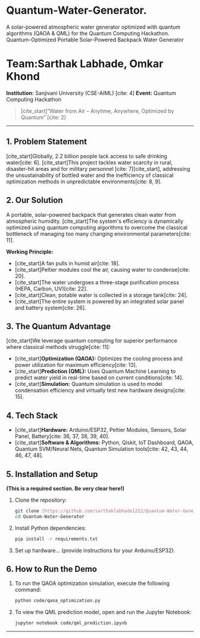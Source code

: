 # Quantum-Water-Generator.
A solar-powered atmospheric water generator optimized with quantum algorithms (QAOA &amp; QML) for the Quantum Computing Hackathon.
Quantum-Optimized Portable Solar-Powered Backpack Water Generator

# Team:Sarthak Labhade, Omkar Khond 
**Institution:** Sanjivani University (CSE-AIML) [cite: 4]
**Event:** Quantum Computing Hackathon

> [cite_start]“Water from Air – Anytime, Anywhere, Optimized by Quantum” [cite: 2]

---

## 1. Problem Statement

[cite_start]Globally, 2.2 billion people lack access to safe drinking water[cite: 6]. [cite_start]This project tackles water scarcity in rural, disaster-hit areas and for military personnel [cite: 7][cite_start], addressing the unsustainability of bottled water and the inefficiency of classical optimization methods in unpredictable environments[cite: 8, 9].

## 2. Our Solution

A portable, solar-powered backpack that generates clean water from atmospheric humidity. [cite_start]The system's efficiency is dynamically optimized using quantum computing algorithms to overcome the classical bottleneck of managing too many changing environmental parameters[cite: 11].

**Working Principle:**
* [cite_start]A fan pulls in humid air[cite: 18].
* [cite_start]Peltier modules cool the air, causing water to condense[cite: 20].
* [cite_start]The water undergoes a three-stage purification process (HEPA, Carbon, UV)[cite: 22].
* [cite_start]Clean, potable water is collected in a storage tank[cite: 24].
* [cite_start]The entire system is powered by an integrated solar panel and battery system[cite: 26].

## 3. The Quantum Advantage

[cite_start]We leverage quantum computing for superior performance where classical methods struggle[cite: 11]:

* [cite_start]**Optimization (QAOA):** Optimizes the cooling process and power utilization for maximum efficiency[cite: 13].
* [cite_start]**Prediction (QML):** Uses Quantum Machine Learning to predict water yield in real-time based on current conditions[cite: 14].
* [cite_start]**Simulation:** Quantum simulation is used to model condensation efficiency and virtually test new hardware designs[cite: 15].

## 4. Tech Stack

* [cite_start]**Hardware:** Arduino/ESP32, Peltier Modules, Sensors, Solar Panel, Battery[cite: 36, 37, 38, 39, 40].
* [cite_start]**Software & Algorithms:** Python, Qiskit, IoT Dashboard, QAOA, Quantum SVM/Neural Nets, Quantum Simulation tools[cite: 42, 43, 44, 46, 47, 48].

## 5. Installation and Setup

**(This is a required section. Be very clear here!)**

1.  Clone the repository:
    ```bash
    git clone [https://github.com/sarthaklabhade1212/Quantum-Water-Generator.git](https://github.com/sarthaklabhade1212/Quantum-Water-Generator.git)
    cd Quantum-Water-Generator
    ```
2.  Install Python dependencies:
    ```bash
    pip install -r requirements.txt
    ```
3.  Set up hardware... (provide instructions for your Arduino/ESP32).

## 6. How to Run the Demo

1.  To run the QAOA optimization simulation, execute the following command:
    ```bash
    python code/qaoa_optimization.py
    ```
2.  To view the QML prediction model, open and run the Jupyter Notebook:
    ```bash
    jupyter notebook code/qml_prediction.ipynb
    ```

---
